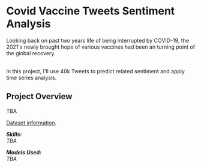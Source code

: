 # Covid Vaccine Tweets Sentiment Analysis 
Looking back on past two years life of being interrupted by COVID-19, the 2021's newly brought hope of various vaccines had been an turning point of the global recovery. <br><br>

In this project, I'll use 40k Tweets to predict related sentiment and apply time series analysis. 

## Project Overview

TBA

[Dataset information](https://www.kaggle.com/datasets/gpreda/all-covid19-vaccines-tweets).

__*Skills:*__ <br>
*TBA*

__*Models Used:*__ <br>
*TBA*


